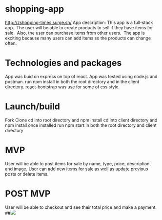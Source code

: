 
# shopping-app
http://zshopping-times.surge.sh/
App description: This app is a full-stack app.  The user will be able to create products to sell if they have items for sale.  Also, the user can purchase items from other users.  The app is exciting because many users can add items so the products can change often.

# Technologies and packages
App was buid on express on top of react. App was tested using node.js and postman. run npm install in both the root directory and in the client directory. react-bootstrap was use for some of css style.

# Launch/build
Fork
Clone 
cd into root directory and npm install
cd into client directory and npm install
once installed run npm start in both the root directory and client directory

# MVP
User will be able to post items for sale by name, type, price, description, and image. User can add new items for sale as well as update previous posts or delete items.

# POST MVP

User will be able to checkout and see their total price and make a payment.
##![](https://imgur.com/wZbqELK.png)


